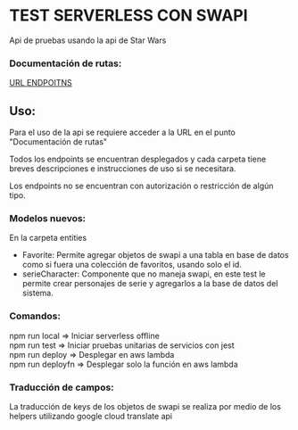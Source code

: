 # TEST SERVERLESS CON SWAPI
Api de pruebas usando la api de Star Wars
### Documentación de rutas:
[URL ENDPOITNS](https://documenter.getpostman.com/view/14224194/UVe9RV2f)
## Uso:
Para el uso de la api se requiere acceder a la URL en el punto "Documentación de rutas"                 

Todos los endpoints se encuentran desplegados y cada carpeta tiene breves descripciones e instrucciones de uso si se necesitara.      
    
Los endpoints no se encuentran con autorización o restricción de algún tipo.

### Modelos nuevos:
En la carpeta entities           
- Favorite: Permite agregar objetos de swapi a una tabla en base de datos como si fuera una colección de favoritos, usando solo el id.
- serieCharacter: Componente que no maneja swapi, en este test le permite crear personajes de serie y agregarlos a la base de datos del sistema.
### Comandos:   
npm run local => Iniciar serverless offline          
npm run test => Iniciar pruebas unitarias de servicios con jest   
npm run deploy => Desplegar en aws lambda        
npm run deployfn => Desplegar solo la función en aws lambda    

### Traducción de campos:
La traducción de keys de los objetos de swapi se realiza por medio de los helpers utilizando google cloud translate api

